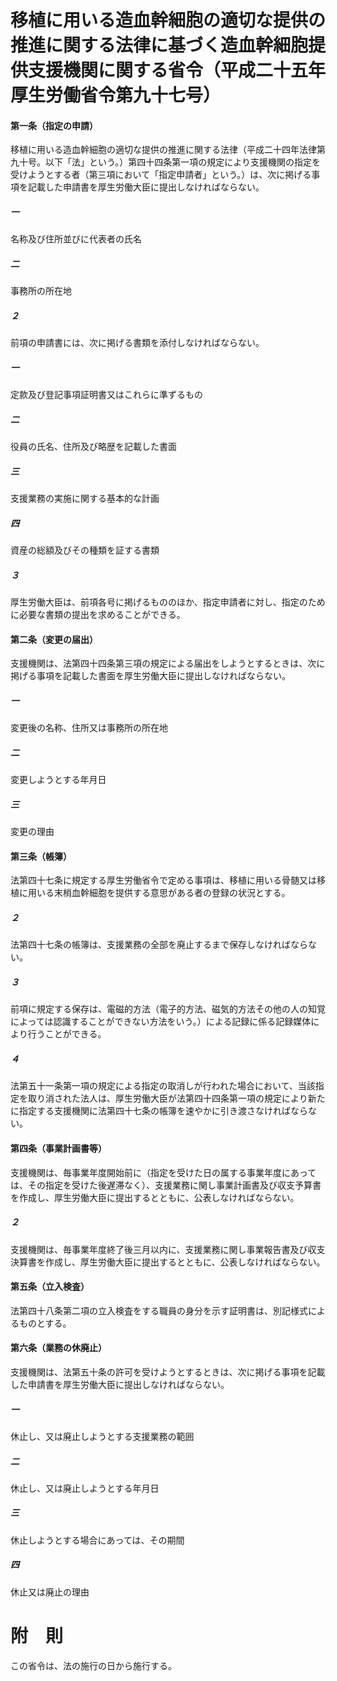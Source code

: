 # 移植に用いる造血幹細胞の適切な提供の推進に関する法律に基づく造血幹細胞提供支援機関に関する省令（平成二十五年厚生労働省令第九十七号）
#### 第一条（指定の申請）
移植に用いる造血幹細胞の適切な提供の推進に関する法律（平成二十四年法律第九十号。以下「法」という。）第四十四条第一項の規定により支援機関の指定を受けようとする者（第三項において「指定申請者」という。）は、次に掲げる事項を記載した申請書を厚生労働大臣に提出しなければならない。
##### 一
名称及び住所並びに代表者の氏名
##### 二
事務所の所在地
##### ２
前項の申請書には、次に掲げる書類を添付しなければならない。
##### 一
定款及び登記事項証明書又はこれらに準ずるもの
##### 二
役員の氏名、住所及び略歴を記載した書面
##### 三
支援業務の実施に関する基本的な計画
##### 四
資産の総額及びその種類を証する書類
##### ３
厚生労働大臣は、前項各号に掲げるもののほか、指定申請者に対し、指定のために必要な書類の提出を求めることができる。
#### 第二条（変更の届出）
支援機関は、法第四十四条第三項の規定による届出をしようとするときは、次に掲げる事項を記載した書面を厚生労働大臣に提出しなければならない。
##### 一
変更後の名称、住所又は事務所の所在地
##### 二
変更しようとする年月日
##### 三
変更の理由
#### 第三条（帳簿）
法第四十七条に規定する厚生労働省令で定める事項は、移植に用いる骨髄又は移植に用いる末梢血幹細胞を提供する意思がある者の登録の状況とする。
##### ２
法第四十七条の帳簿は、支援業務の全部を廃止するまで保存しなければならない。
##### ３
前項に規定する保存は、電磁的方法（電子的方法、磁気的方法その他の人の知覚によっては認識することができない方法をいう。）による記録に係る記録媒体により行うことができる。
##### ４
法第五十一条第一項の規定による指定の取消しが行われた場合において、当該指定を取り消された法人は、厚生労働大臣が法第四十四条第一項の規定により新たに指定する支援機関に法第四十七条の帳簿を速やかに引き渡さなければならない。
#### 第四条（事業計画書等）
支援機関は、毎事業年度開始前に（指定を受けた日の属する事業年度にあっては、その指定を受けた後遅滞なく）、支援業務に関し事業計画書及び収支予算書を作成し、厚生労働大臣に提出するとともに、公表しなければならない。
##### ２
支援機関は、毎事業年度終了後三月以内に、支援業務に関し事業報告書及び収支決算書を作成し、厚生労働大臣に提出するとともに、公表しなければならない。
#### 第五条（立入検査）
法第四十八条第二項の立入検査をする職員の身分を示す証明書は、別記様式によるものとする。
#### 第六条（業務の休廃止）
支援機関は、法第五十条の許可を受けようとするときは、次に掲げる事項を記載した申請書を厚生労働大臣に提出しなければならない。
##### 一
休止し、又は廃止しようとする支援業務の範囲
##### 二
休止し、又は廃止しようとする年月日
##### 三
休止しようとする場合にあっては、その期間
##### 四
休止又は廃止の理由
# 附　則
この省令は、法の施行の日から施行する。
